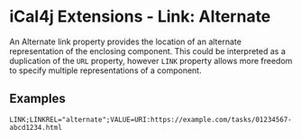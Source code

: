 # iCal4j Extensions - Link: Alternate

An Alternate link property provides the location of an alternate representation of the enclosing component. This
could be interpreted as a duplication of the `URL` property, however `LINK` property allows more freedom to
specify multiple representations of a component.

## Examples

    LINK;LINKREL="alternate";VALUE=URI:https://example.com/tasks/01234567-abcd1234.html